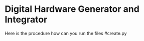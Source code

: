# Digital Hardware Generator and Integrator
Here is the procedure how can you run the files
#create.py
